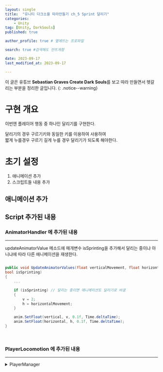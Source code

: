 ```yaml
---
layout: single
title:  "유니티 다크소울 따라만들기 ch_5 Sprint 달리기"
categories: 
    - Unity
tag: [Unity, DarkSouls]
published: true

author_profile: true # 옆에뜨는 프로파일

search: true #검색해도 안뜨게함

date: 2023-09-17
last_modified_at: 2023-09-17

---
```


<!-- 
{: .notice--warning} // 알림 강조
{: .notice--success} // 초록색 강조
{: .notice--danger } // 초록색 강조
{: .notice--info}
{: .notice--primary}
{: .notice}

{: .H1-font}         // 제목 색
<span style="color:Skyblue"> 색 넣기 </span>
<br/> 한줄 내리기

<details>
<summary>VR</summary>
<div markdown="1">       
</div>
</details> 
 -->



이 글은 유튜브 **Sebastian Graves Create Dark Souls**를 보고 따라 만들면서 헷갈리는 부분을 정리한 글입니다.
{: .notice--warning}

# 구현 개요
이번엔 플레이어 행동 중 하나인 달리기를 구현한다.

달리기의 경우 구르기키와 동일한 키를 이용하여 사용하여<br>
짧게 누를경우 구르기 길게 누를 경우 달리기가 되도록 해야한다.


# 초기 설정

1. 애니메이션 추가
2. 스크립트들 내용 추가

## 애니메이션 추가

## Script 추가된 내용

### AnimatorHandler 에 추가된 내용
***

updateAnimatorValue 메소드에 매개변수 isSprinting을 추가해서
달리는 중이냐 아니냐에 따라 다른 애니메이션을 재생한다.

```c#

public void UpdateAnimatorValues(float verticalMovement, float horizontalMovement, 
bool isSprinting)
{
    ...

    if (isSprinting) // 달리는 중이면 애니메이션도 달리기로 바꿈
    {
        v = 2;
        h = horizontalMovement;
    }

    anim.SetFloat(vertical, v, 0.1f, Time.deltaTime);
    anim.SetFloat(horizontal, h, 0.1f, Time.deltaTime);
}
```

<br>


### PlayerLocomotion 에 추가된 내용
***

<details>
<summary> PlayerManager  </summary>
<div markdown="1">  

```c#
public class PlayerLocomotion : MonoBehaviour
{
    Transform cameraObject;
    InputHandler inputHandler;
    Vector3 moveDirection;


    [HideInInspector]
    public Transform myTransform;
    [HideInInspector]
    public AnimatorHandler animatorHandler;

    public new Rigidbody rigidbody;
    public GameObject normalCamera;

    [Header("Status")]
    [SerializeField] float movementSpeed = 5;
    [SerializeField] float sprintSpeed = 7;
    [SerializeField] float rotationSpeed = 10;

    public bool isSprinting;

    void Start()
    {
        rigidbody = GetComponent<Rigidbody>();
        inputHandler = GetComponent<InputHandler>();
        animatorHandler = GetComponentInChildren<AnimatorHandler>();
        cameraObject = Camera.main.transform;
        myTransform = transform;
        animatorHandler.Initialized();

    }

    public void Update()
    {
        float delta = Time.deltaTime;

        isSprinting = inputHandler.b_Input;
        inputHandler.TickInput(delta);

        HandleMovement(delta);

        HandleRollingAndSprinting(delta);

    }


    #region Movement
    Vector3 normalVector;
    Vector3 targetPosition;

    private void HandleRotation(float delta)
    {
        Vector3 targetDir = Vector3.zero;
        float moveOverride = inputHandler.moveAmount;

        targetDir = cameraObject.forward * inputHandler.vertical;
        targetDir += cameraObject.right * inputHandler.horizontal;

        targetDir.Normalize();
        targetDir.y = 0;

        if (targetDir == Vector3.zero)
            targetDir = myTransform.forward;

        float rs = rotationSpeed;

        Quaternion tr = Quaternion.LookRotation(targetDir);
        Quaternion targetRotation = Quaternion.Slerp(myTransform.rotation, tr, rs * delta);

        myTransform.rotation = targetRotation;
    }
    public void HandleMovement(float delta)
    {
        // 구르기나 백스텝 도중 방향을 바꾸지 못하게 함
        if (inputHandler.rollFlag)
            return;

        moveDirection = cameraObject.forward * inputHandler.vertical;
        moveDirection += cameraObject.right * inputHandler.horizontal;
        moveDirection.Normalize();
        moveDirection.y = 0;

        float speed = movementSpeed;


        if (inputHandler.sprintFlag)
        {
            speed = sprintSpeed;
            isSprinting = true;
            moveDirection *= speed;
        }
        else
        {
            moveDirection *= speed;
        }

        Vector3 projectedVelocity = Vector3.ProjectOnPlane(moveDirection, normalVector);
        rigidbody.velocity = projectedVelocity;

        animatorHandler.UpdateAnimatorValues(inputHandler.moveAmount, 0, isSprinting);

        if (animatorHandler.canRotate)
        {
            HandleRotation(delta);
        }
    }

    public void HandleRollingAndSprinting(float delta)
    {
        // 한 번 실행하고 애니메이션이 끝날 때 까지 다시 실행 불가능
        if (animatorHandler.anim.GetBool("isInteracting"))
            return;

        if (inputHandler.rollFlag)
        {
            moveDirection = cameraObject.forward * inputHandler.vertical;
            moveDirection += cameraObject.right * inputHandler.horizontal;

            if (inputHandler.moveAmount > 0)
            {
                animatorHandler.PlayTargetAnimation("Rolling", true);
                moveDirection.y = 0;
                Quaternion rollRotation = Quaternion.LookRotation(moveDirection);
                myTransform.rotation = rollRotation;
            }
            else
            {
                animatorHandler.PlayTargetAnimation("BackStep", true);
            }
        }
    }

    #endregion
}
```

</div>
</details> 
<br>